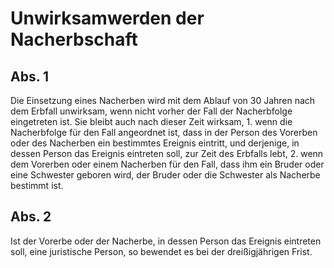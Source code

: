 # Unwirksamwerden der Nacherbschaft



## Abs. 1

 Die Einsetzung eines Nacherben wird mit dem Ablauf von 30 Jahren nach dem Erbfall unwirksam, wenn nicht vorher der Fall der Nacherbfolge eingetreten ist. Sie bleibt auch nach dieser Zeit wirksam,  1.
 wenn die Nacherbfolge für den Fall angeordnet ist, dass in der Person des Vorerben oder des Nacherben ein bestimmtes Ereignis eintritt, und derjenige, in dessen Person das Ereignis eintreten soll, zur Zeit des Erbfalls lebt,
 2.
 wenn dem Vorerben oder einem Nacherben für den Fall, dass ihm ein Bruder oder eine Schwester geboren wird, der Bruder oder die Schwester als Nacherbe bestimmt ist.


## Abs. 2

 Ist der Vorerbe oder der Nacherbe, in dessen Person das Ereignis eintreten soll, eine juristische Person, so bewendet es bei der dreißigjährigen Frist. 

